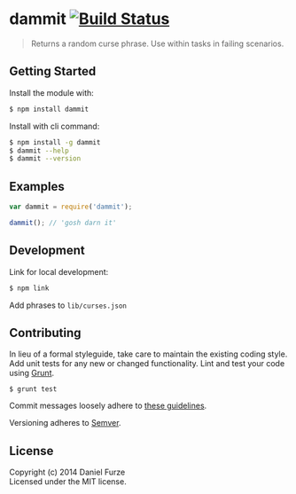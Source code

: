 # dammit [![Build Status](https://secure.travis-ci.org/furzeface/dammit.png?branch=master)](http://travis-ci.org/furzeface/dammit)

> Returns a random curse phrase. Use within tasks in failing scenarios.

## Getting Started

Install the module with: 

```sh
$ npm install dammit
```

Install with cli command:

```sh
$ npm install -g dammit
$ dammit --help
$ dammit --version
```

## Examples

```js
var dammit = require('dammit');

dammit(); // 'gosh darn it'
```

## Development
Link for local development:

```sh
$ npm link
```

Add phrases to `lib/curses.json`

## Contributing

In lieu of a formal styleguide, take care to maintain the existing coding style. Add unit tests for any new or changed functionality. Lint and test your code using [Grunt](http://gruntjs.com).

```
$ grunt test
```

Commit messages loosely adhere to [these guidelines](https://github.com/angular/angular.js/blob/master/CONTRIBUTING.md#commit).

Versioning adheres to [Semver](http://semver.org).

## License

Copyright (c) 2014 Daniel Furze  
Licensed under the MIT license.
